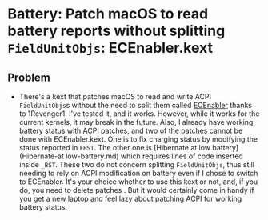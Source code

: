 # Battery: Patch macOS to read battery reports without splitting `FieldUnitObjs`: ECEnabler.kext
## Problem
- There's a kext that patches macOS to read and write ACPI `FieldUnitObjs`s without the need to split them called [ECEnabler](https://github.com/1Revenger1/ECEnabler) thanks to 1Revenger1. I've tested it, and it works. However, while it works for the current kernels, it may break in the future. Also, I already have working battery status with ACPI patches, and two of the patches cannot be done with ECEnabler.kext. One is to fix charging status by modifying the status reported in `FBST`. The other one is [Hibernate at low battery](Hibernate-at low-battery.md) which requires lines of code inserted inside `_BST`. These two do not concern splitting `FieldUnitObjs`, thus still needing to rely on ACPI modification on battery even if I chose to switch to ECEnabler. It's your choice whether to use this kext or not, and, if you do, you need to delete patches . But it would certainly come in handy if you get a new laptop and feel lazy about patching ACPI for working battery status.
